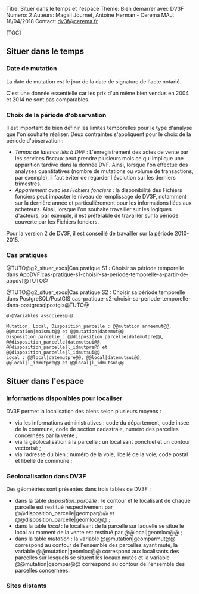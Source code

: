Titre: Situer dans le temps et l'espace
Theme: Bien démarrer avec DV3F
Numero: 2 
Auteurs: Magali Journet, Antoine Herman - Cerema
MAJ: 18/04/2018
Contact: dv3f@cerema.fr

[TOC]

## Situer dans le temps

### Date de mutation
 
La date de mutation est le jour de la date de signature de l'acte notarié. 

C'est une donnée essentielle car les prix d'un même bien vendus en 2004 et 2014 ne sont pas comparables.

### Choix de la période d'observation

Il est important de bien définir les limites temporelles pour le type d'analyse que l'on souhaite réaliser. Deux contraintes s'appliquent pour le choix de la période d'observation :

* _Temps de latence liés à DVF_ : L'enregistrement des actes de vente par les services fiscaux peut prendre plusieurs mois ce qui implique une apparition tardive dans la donnée DVF. Ainsi, lorsque l'on effectue des analyses quantitatives (nombre de mutations ou volume de transactions, par exemple), il faut éviter de regarder l'évolution sur les derniers trimestres.
* _Appariement avec les Fichiers fonciers_ : la disponibilité des Fichiers fonciers peut impacter le niveau de remplissage de DV3F, notamment sur la dernière année et particulièrement pour les informations liées aux acheteurs. Ainsi, lorsque l'on souhaite travailler sur les logiques d'acteurs, par exemple, il est préférable de travailler sur la période couverte par les Fichiers fonciers.

Pour la version 2 de DV3F, il est conseillé de travailler sur la période 2010-2015.

### Cas pratiques

@TUTO@g2_situer_exos|Cas pratique S1 : Choisir sa période temporelle dans AppDVF|cas-pratique-s1-choisir-sa-periode-temporelle-a-partir-de-appdvf@TUTO@ 

@TUTO@g2_situer_exos|Cas pratique S2 : Choisir sa période temporelle dans PostgreSQL/PostGIS|cas-pratique-s2-choisir-sa-periode-temporelle-dans-postgresqlpostgis@TUTO@

```variables
@-@Variables associées@-@

Mutation, Local, Disposition_parcelle : @@mutation|anneemut@@, @@mutation|moismut@@ et @@mutation|datemut@@ 
Disposition_parcelle : @@disposition_parcelle|datemutpre@@, @@disposition_parcelle|datemutsui@@, @@disposition_parcelle|l_idmutpre@@ et @@disposition_parcelle|l_idmutsui@@
Local : @@local|datemutpre@@, @@local|datemutsui@@, @@local|l_idmutpre@@ et @@local|l_idmutsui@@  
``` 

## Situer dans l'espace

### Informations disponibles pour localiser

DV3F permet la localisation des biens selon plusieurs moyens : 

* via les informations administratives : code du département, code insee de la commune, code de section cadastrale, numéro des parcelles concernées par la vente ;
* via la géolocalisation à la parcelle : un localisant ponctuel et un contour vectorisé ;
* via l’adresse du bien : numéro de la voie, libellé de la voie, code postal et libellé de commune ;


### Géolocalisation dans DV3F

Des géométries sont présentes dans trois tables de DV3F :

* dans la table _disposition_parcelle_ : le contour et le localisant de chaque parcelle est restitué respectivement par @@disposition_parcelle|geompar@@ et @@disposition_parcelle|geomloc@@ ;  
* dans la table _local_ : le localisant de la parcelle sur laquelle se situe le local au moment de la vente est restitué par @@local|geomloc@@ ;
* dans la table _mutation_ : la variable @@mutation|geomparmut@@ correspond au contour de l'ensemble des parcelles ayant muté, la variable @@mutation|geomloc@@ correspond aux localisants des parcelles sur lesquels se situent les locaux mutés et la variable @@mutation|geompar@@ correspond au contour de l'ensemble des parcelles concernées.

### Sites distants

